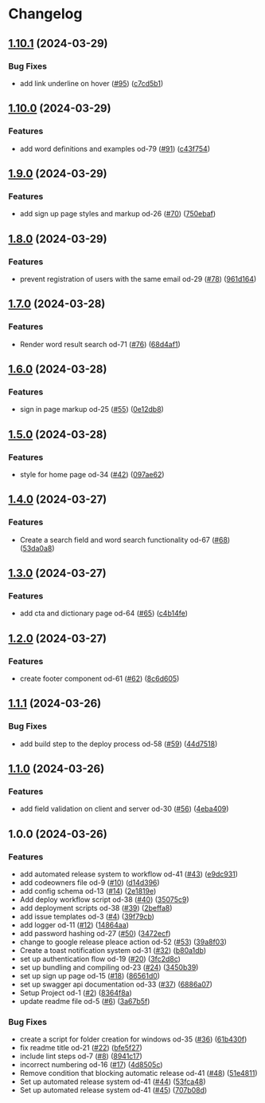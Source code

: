 # Changelog

## [1.10.1](https://github.com/GEOFARL/online-dictionary/compare/v1.10.0...v1.10.1) (2024-03-29)


### Bug Fixes

* add link underline on hover ([#95](https://github.com/GEOFARL/online-dictionary/issues/95)) ([c7cd5b1](https://github.com/GEOFARL/online-dictionary/commit/c7cd5b100ef9d81b506b550fad6e97c8c5f43a6b))

## [1.10.0](https://github.com/GEOFARL/online-dictionary/compare/v1.9.0...v1.10.0) (2024-03-29)


### Features

* add word definitions and examples od-79 ([#91](https://github.com/GEOFARL/online-dictionary/issues/91)) ([c43f754](https://github.com/GEOFARL/online-dictionary/commit/c43f754d6c3dc6a0d8635813581d6dd82b5f0902))

## [1.9.0](https://github.com/GEOFARL/online-dictionary/compare/v1.8.0...v1.9.0) (2024-03-29)


### Features

* add sign up page styles and markup od-26 ([#70](https://github.com/GEOFARL/online-dictionary/issues/70)) ([750ebaf](https://github.com/GEOFARL/online-dictionary/commit/750ebafafe4d8031cc6e0428f22d5db266e24ec7))

## [1.8.0](https://github.com/GEOFARL/online-dictionary/compare/v1.7.0...v1.8.0) (2024-03-29)


### Features

* prevent registration of users with the same email od-29 ([#78](https://github.com/GEOFARL/online-dictionary/issues/78)) ([961d164](https://github.com/GEOFARL/online-dictionary/commit/961d164913dfb690ae84bc82c6ceaa784e95710e))

## [1.7.0](https://github.com/GEOFARL/online-dictionary/compare/v1.6.0...v1.7.0) (2024-03-28)


### Features

* Render word result search od-71 ([#76](https://github.com/GEOFARL/online-dictionary/issues/76)) ([68d4af1](https://github.com/GEOFARL/online-dictionary/commit/68d4af1e01b7dddacfd426684380ebaef885bd6a))

## [1.6.0](https://github.com/GEOFARL/online-dictionary/compare/v1.5.0...v1.6.0) (2024-03-28)


### Features

* sign in page markup od-25 ([#55](https://github.com/GEOFARL/online-dictionary/issues/55)) ([0e12db8](https://github.com/GEOFARL/online-dictionary/commit/0e12db859b51b95f1676d940df865211e7b3f2ed))

## [1.5.0](https://github.com/GEOFARL/online-dictionary/compare/v1.4.0...v1.5.0) (2024-03-28)


### Features

* style for home page od-34 ([#42](https://github.com/GEOFARL/online-dictionary/issues/42)) ([097ae62](https://github.com/GEOFARL/online-dictionary/commit/097ae62d1a4b3107677d7837318514837dc71a62))

## [1.4.0](https://github.com/GEOFARL/online-dictionary/compare/v1.3.0...v1.4.0) (2024-03-27)


### Features

* Create a search field and word search functionality od-67 ([#68](https://github.com/GEOFARL/online-dictionary/issues/68)) ([53da0a8](https://github.com/GEOFARL/online-dictionary/commit/53da0a86eb6b54d893851170f8a8facf675b5d06))

## [1.3.0](https://github.com/GEOFARL/online-dictionary/compare/v1.2.0...v1.3.0) (2024-03-27)


### Features

* add cta and dictionary page od-64 ([#65](https://github.com/GEOFARL/online-dictionary/issues/65)) ([c4b14fe](https://github.com/GEOFARL/online-dictionary/commit/c4b14fe4a75acfb56a9a0ce978289ce74ebd9aa9))

## [1.2.0](https://github.com/GEOFARL/online-dictionary/compare/v1.1.1...v1.2.0) (2024-03-27)


### Features

* create footer component od-61 ([#62](https://github.com/GEOFARL/online-dictionary/issues/62)) ([8c6d605](https://github.com/GEOFARL/online-dictionary/commit/8c6d605449f5bbf93f7d00a191856802a167d8c3))

## [1.1.1](https://github.com/GEOFARL/online-dictionary/compare/v1.1.0...v1.1.1) (2024-03-26)


### Bug Fixes

* add build step to the deploy process od-58 ([#59](https://github.com/GEOFARL/online-dictionary/issues/59)) ([44d7518](https://github.com/GEOFARL/online-dictionary/commit/44d75187d490b9ebf48abe7dc1223d2285f4bd15))

## [1.1.0](https://github.com/GEOFARL/online-dictionary/compare/v1.0.0...v1.1.0) (2024-03-26)


### Features

* add field validation on client and server od-30 ([#56](https://github.com/GEOFARL/online-dictionary/issues/56)) ([4eba409](https://github.com/GEOFARL/online-dictionary/commit/4eba4092eb4125feb05a12977b6b2d6bda45a122))

## 1.0.0 (2024-03-26)


### Features

* add automated release system to workflow od-41 ([#43](https://github.com/GEOFARL/online-dictionary/issues/43)) ([e9dc931](https://github.com/GEOFARL/online-dictionary/commit/e9dc931c16d98c2e8bec8935ba28c70bc34ebbb2))
* add codeowners file od-9 ([#10](https://github.com/GEOFARL/online-dictionary/issues/10)) ([d14d396](https://github.com/GEOFARL/online-dictionary/commit/d14d396fcd1ad225a37b48a71b489ec8bc29137c))
* add config schema od-13 ([#14](https://github.com/GEOFARL/online-dictionary/issues/14)) ([2e1819e](https://github.com/GEOFARL/online-dictionary/commit/2e1819ed78a86013aaf50e79b9740220c53bb6e0))
* Add deploy workflow script od-38 ([#40](https://github.com/GEOFARL/online-dictionary/issues/40)) ([35075c9](https://github.com/GEOFARL/online-dictionary/commit/35075c989ee8e7117e1f762275537d16f49f1e81))
* add deployment scripts od-38 ([#39](https://github.com/GEOFARL/online-dictionary/issues/39)) ([2beffa8](https://github.com/GEOFARL/online-dictionary/commit/2beffa896a2ff920dab998b6708cdffa355bf791))
* add issue templates od-3 ([#4](https://github.com/GEOFARL/online-dictionary/issues/4)) ([39f79cb](https://github.com/GEOFARL/online-dictionary/commit/39f79cba10f87109a1e4f360fbe95142cece9da0))
* add logger od-11 ([#12](https://github.com/GEOFARL/online-dictionary/issues/12)) ([14864aa](https://github.com/GEOFARL/online-dictionary/commit/14864aaf6148e2bf286588dcad29783102345197))
* add password hashing od-27 ([#50](https://github.com/GEOFARL/online-dictionary/issues/50)) ([3472ecf](https://github.com/GEOFARL/online-dictionary/commit/3472ecf931a71e716cbcab0cbe97b24c60c73230))
* change to google release pleace action od-52 ([#53](https://github.com/GEOFARL/online-dictionary/issues/53)) ([39a8f03](https://github.com/GEOFARL/online-dictionary/commit/39a8f03b46d14c2d9e488d415f3a5465990e370e))
* Create a toast notification system od-31 ([#32](https://github.com/GEOFARL/online-dictionary/issues/32)) ([b80a1db](https://github.com/GEOFARL/online-dictionary/commit/b80a1db395092a39ca4de9a5a97e5200d0a10fa8))
* set up authentication flow od-19 ([#20](https://github.com/GEOFARL/online-dictionary/issues/20)) ([3fc2d8c](https://github.com/GEOFARL/online-dictionary/commit/3fc2d8c1f3276622a0c8902a303a7777da11a132))
* set up bundling and compiling od-23 ([#24](https://github.com/GEOFARL/online-dictionary/issues/24)) ([3450b39](https://github.com/GEOFARL/online-dictionary/commit/3450b3908c5f33b828bfdbf40f86a78a8ac60205))
* set up sign up page od-15 ([#18](https://github.com/GEOFARL/online-dictionary/issues/18)) ([86561d0](https://github.com/GEOFARL/online-dictionary/commit/86561d011433ec09c7ff2274a4e6d8c706e35f5a))
* set up swagger api documentation od-33 ([#37](https://github.com/GEOFARL/online-dictionary/issues/37)) ([6886a07](https://github.com/GEOFARL/online-dictionary/commit/6886a07bb73953f3072fa259f4db1b940fa54874))
* Setup Project od-1 ([#2](https://github.com/GEOFARL/online-dictionary/issues/2)) ([8364f8a](https://github.com/GEOFARL/online-dictionary/commit/8364f8a9941a21c5a261488bf2a4f40cb12ce357))
* update readme file od-5 ([#6](https://github.com/GEOFARL/online-dictionary/issues/6)) ([3a67b5f](https://github.com/GEOFARL/online-dictionary/commit/3a67b5f13d3ae11899efb20ccdb71e947a99cc9d))


### Bug Fixes

* create a script for folder creation for windows od-35 ([#36](https://github.com/GEOFARL/online-dictionary/issues/36)) ([61b430f](https://github.com/GEOFARL/online-dictionary/commit/61b430f821901707fbc9f22ba62f63077bd2a9ed))
* fix readme title od-21 ([#22](https://github.com/GEOFARL/online-dictionary/issues/22)) ([bfe5f27](https://github.com/GEOFARL/online-dictionary/commit/bfe5f27f3d18130cc9f18acffe8d74adfedda030))
* include lint steps od-7 ([#8](https://github.com/GEOFARL/online-dictionary/issues/8)) ([8941c17](https://github.com/GEOFARL/online-dictionary/commit/8941c17def0800c3b24d93b8bb07bddae920f379))
* incorrect numbering od-16 ([#17](https://github.com/GEOFARL/online-dictionary/issues/17)) ([4d8505c](https://github.com/GEOFARL/online-dictionary/commit/4d8505c025179d00b134aaae92824e365700a1ad))
* Remove condition that blocking automatic release od-41 ([#48](https://github.com/GEOFARL/online-dictionary/issues/48)) ([51e4811](https://github.com/GEOFARL/online-dictionary/commit/51e48118f00f8ce5267b70ebcdc2ed7d7b820754))
* Set up automated release system od-41 ([#44](https://github.com/GEOFARL/online-dictionary/issues/44)) ([53fca48](https://github.com/GEOFARL/online-dictionary/commit/53fca48f31b3204303f3c00702f4fe073e2a2e71))
* Set up automated release system od-41 ([#45](https://github.com/GEOFARL/online-dictionary/issues/45)) ([707b08d](https://github.com/GEOFARL/online-dictionary/commit/707b08db229ceb79a39b5776de6f8363165cb418))
